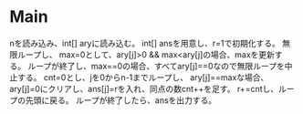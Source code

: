 # Main
nを読み込み、int[] aryに読み込む。
int[] ansを用意し、r=1で初期化する。
無限ループし、
max=0として、ary[j]>0 && max<ary[j]の場合、maxを更新する。
ループが終了し、max==0の場合、すべてary[j]==0なので無限ループを中止する。
cnt=0とし、jを0からn-1までループし、
ary[j]==maxな場合、ary[j]=0にクリアし、ans[j]=rを入れ、同点の数cnt++を足す。
r+=cntし、ループの先頭に戻る。
ループが終了したら、ansを出力する。
